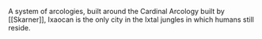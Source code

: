 A system of arcologies, built around the Cardinal Arcology built by [[Skarner]], Ixaocan is the only city in the Ixtal jungles in which humans still reside.